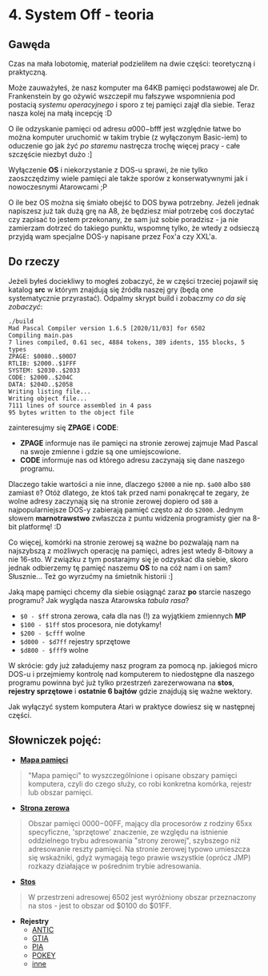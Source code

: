 # 4. System Off - teoria

## Gawęda

Czas na mała lobotomię, materiał podzieliłem na dwie części: teoretyczną i praktyczną.

Może zauważyłeś, że nasz komputer ma 64KB pamięci podstawowej ale Dr. Frankenstein by go ożywić wszczepił mu fałszywe wspomnienia pod postacią *systemu operacyjnego* i sporo z tej pamięci zajął dla siebie. Teraz nasza kolej na małą incepcję :D

O ile odzyskanie pamięci od adresu $a000-$bfff jest względnie łatwe bo można komputer uruchomić w takim trybie (z wyłączonym Basic-iem) to oduczenie go jak żyć *po staremu* nastręcza trochę więcej pracy - całe szczęście niezbyt dużo :]

Wyłączenie **OS** i niekorzystanie z DOS-u sprawi, że nie tylko zaoszczędzimy wiele pamięci ale także sporów z konserwatywnymi jak i nowoczesnymi Atarowcami ;P

O ile bez OS można się śmiało obejść to DOS bywa potrzebny. Jeżeli jednak napiszesz już tak dużą grę na A8, że będziesz miał potrzebę coś doczytać czy zapisać to jestem przekonany, że sam już sobie poradzisz - ja nie zamierzam dotrzeć do takiego punktu, wspomnę tylko, że wtedy z odsieczą przyjdą wam specjalne DOS-y napisane przez Fox'a czy XXL'a.

## Do rzeczy

Jeżeli byłeś dociekliwy to mogłeś zobaczyć, że w części trzeciej pojawił się katalog **src** w którym znajdują się źródła naszej gry (będą one systematycznie przyrastać). Odpalmy skrypt build i zobaczmy *co da się zobaczyć*:

```
./build
Mad Pascal Compiler version 1.6.5 [2020/11/03] for 6502
Compiling main.pas
7 lines compiled, 0.61 sec, 4884 tokens, 389 idents, 155 blocks, 5 types
ZPAGE: $0080..$00D7
RTLIB: $2000..$1FFF
SYSTEM: $2030..$2033
CODE: $2000..$204C
DATA: $204D..$2058
Writing listing file...
Writing object file...
7111 lines of source assembled in 4 pass
95 bytes written to the object file
```

zainteresujmy się **ZPAGE** i **CODE**:

* **ZPAGE** informuje nas ile pamięci na stronie zerowej zajmuje Mad Pascal na swoje zmienne i gdzie są one umiejscowione.
* **CODE** informuje nas od którego adresu zaczynają się dane naszego programu.

Dlaczego takie wartości a nie inne, dlaczego `$2000` a nie np. `$a00` albo `$80` zamiast `0`? Otóż dlatego, że ktoś tak przed nami ponakręcał te zegary, że wolne adresy zaczynają się na stronie zerowej dopiero od `$80` a najpopularniejsze DOS-y zabierają pamięć często aż do `$2000`. Jednym słowem **marnotrawstwo** zwłaszcza z puntu widzenia programisty gier na 8-bit platformę! :D

Co więcej, komórki na stronie zerowej są ważne bo pozwalają nam na najszybszą z możliwych operację na pamięci, adres jest wtedy 8-bitowy a nie 16-sto. W związku z tym postarajmy się je odzyskać dla siebie, skoro jednak odbierzemy tę pamięć naszemu **OS** to na cóż nam i on sam? Słusznie... Też go wyrzućmy na śmietnik historii :]

Jaką mapę pamięci chcemy dla siebie osiągnąć zaraz **po** starcie naszego programu? Jak wygląda nasza Atarowska *tabula rasa*?

* `$0 - $ff` strona zerowa, cała dla nas (!) za wyjątkiem zmiennych **MP**
* `$100 - $1ff` stos procesora, nie dotykamy!
* `$200 - $cfff` wolne
* `$d000 - $d7ff` rejestry sprzętowe
* `$d800 - $fff9` wolne

W skrócie: gdy już załadujemy nasz program za pomocą np. jakiegoś micro DOS-u i przejmiemy kontrolę nad komputerem to niedostępne dla naszego programu powinna być już tylko przestrzeń zarezerwowana na **stos**, **rejestry sprzętowe** i **ostatnie 6 bajtów** gdzie znajdują się ważne wektory.

Jak wyłączyć system komputera Atari w praktyce dowiesz się w następnej części.

## Słowniczek pojęć:

* [**Mapa pamięci**](http://atariki.krap.pl/index.php/Mapa_pami%C4%99ci)
>"Mapa pamięci" to wyszczególnione i opisane obszary pamięci komputera, czyli do czego służy, co robi konkretna komórka, rejestr lub obszar pamięci.
* [**Strona zerowa**](http://atariki.krap.pl/index.php/Strona_zerowa)
>Obszar pamięci $0000-$00FF, mający dla procesorów z rodziny 65xx specyficzne, 'sprzętowe' znaczenie, ze względu na istnienie oddzielnego trybu adresowania "strony zerowej", szybszego niż adresowanie reszty pamięci. Na stronie zerowej typowo umieszcza się wskaźniki, gdyż wymagają tego prawie wszystkie (oprócz JMP) rozkazy działające w pośrednim trybie adresowania.
* [**Stos**](http://atariki.krap.pl/index.php/6502)
>W przestrzeni adresowej 6502 jest wyróżniony obszar przeznaczony na stos - jest to obszar od $0100 do $01FF.
* **Rejestry**
  * [ANTIC](http://atariki.krap.pl/index.php/Rejestry_ANTIC-a)
  * [GTIA](http://atariki.krap.pl/index.php/Rejestry_GTIA)
  * [PIA](http://atariki.krap.pl/index.php/Rejestry_PIA)
  * [POKEY](http://atariki.krap.pl/index.php/Rejestry_POKEY-a)
  * [inne](http://atariki.krap.pl/index.php/Kategoria:Programowanie_Atari_8-bit)
